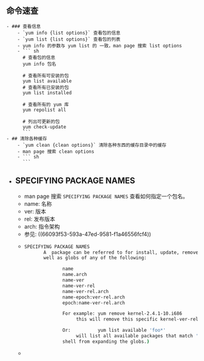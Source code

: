 ## 命令速查
	- ### 查看信息
		- `yum info {list options}` 查看包的信息
		- `yum list {list options}` 查看包的列表
		- yum info 的参数与 yum list 的 一致，man page 搜索 list options
		- ``` sh
		  # 查看包的信息
		  yum info 包名
		  
		  # 查看所有可安装的包
		  yum list available
		  # 查看所有已安装的包
		  yum list installed
		  
		  # 查看所有的 yum 库
		  yum repolist all
		  
		  # 列出可更新的包
		  yum check-update
		  ```
	- ## 清除各种缓存
		- `yum clean {clean options}` 清除各种东西的缓存目录中的缓存
		- man page 搜索 clean options
		- ``` sh
		  ```
- ## SPECIFYING PACKAGE NAMES
	- man page 搜索 `SPECIFYING PACKAGE NAMES` 查看如何指定一个包名。
	- name: 名称
	- ver: 版本
	- rel: 发布版本
	- arch: 指令架构
	- 参见: ((66093f53-593a-47ed-9581-f1a46556fcf4))
	- ``` sh
	  SPECIFYING PACKAGE NAMES
	         A  package can be referred to for install, update, remove, list, info etc with any of the following as
	         well as globs of any of the following:
	  
	                name
	                name.arch
	                name-ver
	                name-ver-rel
	                name-ver-rel.arch
	                name-epoch:ver-rel.arch
	                epoch:name-ver-rel.arch
	  
	                For example: yum remove kernel-2.4.1-10.i686
	                     this will remove this specific kernel-ver-rel.arch.
	  
	                Or:          yum list available 'foo*'
	                     will list all available packages that match 'foo*'. (The  single  quotes  will  keep  your
	                shell from expanding the globs.)
	  ```
	-